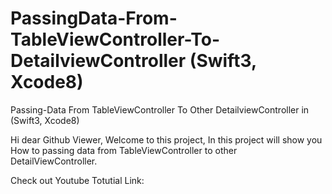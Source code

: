 # PassingData-From-TableViewController-To-DetailviewController (Swift3, Xcode8)

Passing-Data From TableViewController To Other DetailviewController in (Swift3, Xcode8)

Hi dear Github Viewer, Welcome to this project, In this project will show you How to 
passing data from TableViewController to other DetailViewController.

Check out Youtube Totutial Link:
